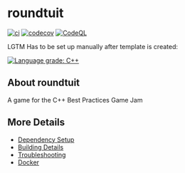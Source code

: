 # roundtuit

[![ci](https://github.com/kfitch/roundtuit/actions/workflows/ci.yml/badge.svg)](https://github.com/kfitch/roundtuit/actions/workflows/ci.yml)
[![codecov](https://codecov.io/gh/kfitch/roundtuit/branch/main/graph/badge.svg)](https://codecov.io/gh/kfitch/roundtuit)
[![CodeQL](https://github.com/kfitch/roundtuit/actions/workflows/codeql-analysis.yml/badge.svg)](https://github.com/kfitch/roundtuit/actions/workflows/codeql-analysis.yml)

LGTM Has to be set up manually after template is created:

[![Language grade: C++](https://img.shields.io/lgtm/grade/cpp/github/kfitch/roundtuit)](https://lgtm.com/projects/g/kfitch/roundtuit/context:cpp)

## About roundtuit
A game for the C++ Best Practices Game Jam


## More Details

 * [Dependency Setup](README_dependencies.md)
 * [Building Details](README_building.md)
 * [Troubleshooting](README_troubleshooting.md)
 * [Docker](README_docker.md)
